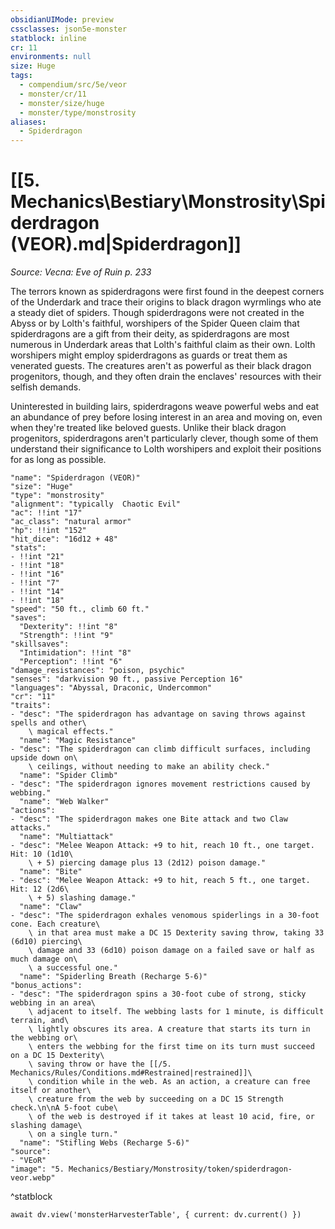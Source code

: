 ```yaml
---
obsidianUIMode: preview
cssclasses: json5e-monster
statblock: inline
cr: 11
environments: null
size: Huge
tags:
  - compendium/src/5e/veor
  - monster/cr/11
  - monster/size/huge
  - monster/type/monstrosity
aliases:
  - Spiderdragon
---
```

# [[5. Mechanics\Bestiary\Monstrosity\Spiderdragon (VEOR).md|Spiderdragon]]
*Source: Vecna: Eve of Ruin p. 233*

The terrors known as spiderdragons were first found in the deepest corners of the Underdark and trace their origins to black dragon wyrmlings who ate a steady diet of spiders. Though spiderdragons were not created in the Abyss or by Lolth's faithful, worshipers of the Spider Queen claim that spiderdragons are a gift from their deity, as spiderdragons are most numerous in Underdark areas that Lolth's faithful claim as their own. Lolth worshipers might employ spiderdragons as guards or treat them as venerated guests. The creatures aren't as powerful as their black dragon progenitors, though, and they often drain the enclaves' resources with their selfish demands.

Uninterested in building lairs, spiderdragons weave powerful webs and eat an abundance of prey before losing interest in an area and moving on, even when they're treated like beloved guests. Unlike their black dragon progenitors, spiderdragons aren't particularly clever, though some of them understand their significance to Lolth worshipers and exploit their positions for as long as possible.

```statblock
"name": "Spiderdragon (VEOR)"
"size": "Huge"
"type": "monstrosity"
"alignment": "typically  Chaotic Evil"
"ac": !!int "17"
"ac_class": "natural armor"
"hp": !!int "152"
"hit_dice": "16d12 + 48"
"stats":
- !!int "21"
- !!int "18"
- !!int "16"
- !!int "7"
- !!int "14"
- !!int "18"
"speed": "50 ft., climb 60 ft."
"saves":
  "Dexterity": !!int "8"
  "Strength": !!int "9"
"skillsaves":
  "Intimidation": !!int "8"
  "Perception": !!int "6"
"damage_resistances": "poison, psychic"
"senses": "darkvision 90 ft., passive Perception 16"
"languages": "Abyssal, Draconic, Undercommon"
"cr": "11"
"traits":
- "desc": "The spiderdragon has advantage on saving throws against spells and other\
    \ magical effects."
  "name": "Magic Resistance"
- "desc": "The spiderdragon can climb difficult surfaces, including upside down on\
    \ ceilings, without needing to make an ability check."
  "name": "Spider Climb"
- "desc": "The spiderdragon ignores movement restrictions caused by webbing."
  "name": "Web Walker"
"actions":
- "desc": "The spiderdragon makes one Bite attack and two Claw attacks."
  "name": "Multiattack"
- "desc": "Melee Weapon Attack: +9 to hit, reach 10 ft., one target. Hit: 10 (1d10\
    \ + 5) piercing damage plus 13 (2d12) poison damage."
  "name": "Bite"
- "desc": "Melee Weapon Attack: +9 to hit, reach 5 ft., one target. Hit: 12 (2d6\
    \ + 5) slashing damage."
  "name": "Claw"
- "desc": "The spiderdragon exhales venomous spiderlings in a 30-foot cone. Each creature\
    \ in that area must make a DC 15 Dexterity saving throw, taking 33 (6d10) piercing\
    \ damage and 33 (6d10) poison damage on a failed save or half as much damage on\
    \ a successful one."
  "name": "Spiderling Breath (Recharge 5-6)"
"bonus_actions":
- "desc": "The spiderdragon spins a 30-foot cube of strong, sticky webbing in an area\
    \ adjacent to itself. The webbing lasts for 1 minute, is difficult terrain, and\
    \ lightly obscures its area. A creature that starts its turn in the webbing or\
    \ enters the webbing for the first time on its turn must succeed on a DC 15 Dexterity\
    \ saving throw or have the [[/5. Mechanics/Rules/Conditions.md#Restrained|restrained]]\
    \ condition while in the web. As an action, a creature can free itself or another\
    \ creature from the web by succeeding on a DC 15 Strength check.\n\nA 5-foot cube\
    \ of the web is destroyed if it takes at least 10 acid, fire, or slashing damage\
    \ on a single turn."
  "name": "Stifling Webs (Recharge 5-6)"
"source":
- "VEoR"
"image": "5. Mechanics/Bestiary/Monstrosity/token/spiderdragon-veor.webp"
```
^statblock

```dataviewjs
await dv.view('monsterHarvesterTable', { current: dv.current() })
```
